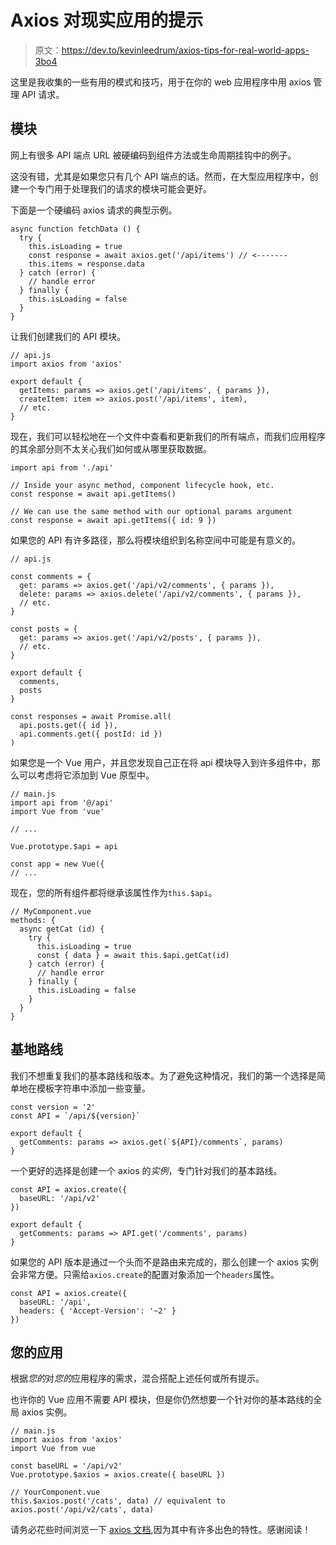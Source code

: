 # Axios 对现实应用的提示

> 原文：<https://dev.to/kevinleedrum/axios-tips-for-real-world-apps-3bo4>

这里是我收集的一些有用的模式和技巧，用于在你的 web 应用程序中用 axios 管理 API 请求。

## 模块

网上有很多 API 端点 URL 被硬编码到组件方法或生命周期挂钩中的例子。

这没有错，尤其是如果您只有几个 API 端点的话。然而，在大型应用程序中，创建一个专门用于处理我们的请求的模块可能会更好。

下面是一个硬编码 axios 请求的典型示例。

```
async function fetchData () {
  try {
    this.isLoading = true
    const response = await axios.get('/api/items') // <-------
    this.items = response.data
  } catch (error) {
    // handle error
  } finally {
    this.isLoading = false
  }
} 
```

让我们创建我们的 API 模块。

```
// api.js
import axios from 'axios'

export default {
  getItems: params => axios.get('/api/items', { params }),
  createItem: item => axios.post('/api/items', item),
  // etc.
} 
```

现在，我们可以轻松地在一个文件中查看和更新我们的所有端点，而我们应用程序的其余部分则不太关心我们如何或从哪里获取数据。

```
import api from './api'

// Inside your async method, component lifecycle hook, etc.
const response = await api.getItems()

// We can use the same method with our optional params argument
const response = await api.getItems({ id: 9 }) 
```

如果您的 API 有许多路径，那么将模块组织到名称空间中可能是有意义的。

```
// api.js

const comments = {
  get: params => axios.get('/api/v2/comments', { params }),
  delete: params => axios.delete('/api/v2/comments', { params }),
  // etc.
}

const posts = {
  get: params => axios.get('/api/v2/posts', { params }),
  // etc.
}

export default {
  comments,
  posts
} 
```

```
const responses = await Promise.all(
  api.posts.get({ id }),
  api.comments.get({ postId: id })
) 
```

如果您是一个 Vue 用户，并且您发现自己正在将 api 模块导入到许多组件中，那么可以考虑将它添加到 Vue 原型中。

```
// main.js
import api from '@/api'
import Vue from 'vue'

// ...

Vue.prototype.$api = api

const app = new Vue({
// ... 
```

现在，您的所有组件都将继承该属性作为`this.$api`。

```
// MyComponent.vue
methods: {
  async getCat (id) {
    try {
      this.isLoading = true
      const { data } = await this.$api.getCat(id)
    } catch (error) {
      // handle error
    } finally {
      this.isLoading = false
    }
  }
} 
```

## 基地路线

我们不想重复我们的基本路线和版本。为了避免这种情况，我们的第一个选择是简单地在模板字符串中添加一些变量。

```
const version = '2'
const API = `/api/${version}`

export default {
  getComments: params => axios.get(`${API}/comments`, params)
} 
```

一个更好的选择是创建一个 axios 的*实例*，专门针对我们的基本路线。

```
const API = axios.create({
  baseURL: '/api/v2'
})

export default {
  getComments: params => API.get('/comments', params)
} 
```

如果您的 API 版本是通过一个头而不是路由来完成的，那么创建一个 axios 实例会非常方便。只需给`axios.create`的配置对象添加一个`headers`属性。

```
const API = axios.create({
  baseURL: '/api',
  headers: { 'Accept-Version': '~2' }
}) 
```

## 您的应用

根据*您的*对*您的*应用程序的需求，混合搭配上述任何或所有提示。

也许你的 Vue 应用不需要 API 模块，但是你仍然想要一个针对你的基本路线的全局 axios 实例。

```
// main.js
import axios from 'axios'
import Vue from vue

const baseURL = '/api/v2'
Vue.prototype.$axios = axios.create({ baseURL })

// YourComponent.vue
this.$axios.post('/cats', data) // equivalent to axios.post('/api/v2/cats', data) 
```

请务必花些时间浏览一下 [axios 文档](https://github.com/axios/axios#example),因为其中有许多出色的特性。感谢阅读！